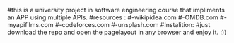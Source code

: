 #this is a university project in software engineering course that impliments an APP using multiple APIs.
#resources :
#-wikipidea.com
#-OMDB.com
#-myapifilms.com
#-codeforces.com
#-unsplash.com
#Instalition: 
#just download the repo and open the pagelayout in any browser and enjoy it. :)) 
